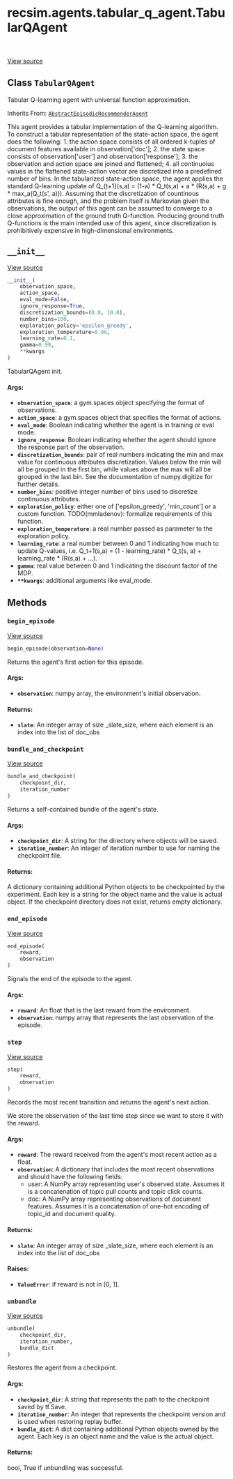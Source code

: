 <div itemscope itemtype="http://developers.google.com/ReferenceObject">
<meta itemprop="name" content="recsim.agents.tabular_q_agent.TabularQAgent" />
<meta itemprop="path" content="Stable" />
<meta itemprop="property" content="__init__"/>
<meta itemprop="property" content="begin_episode"/>
<meta itemprop="property" content="bundle_and_checkpoint"/>
<meta itemprop="property" content="end_episode"/>
<meta itemprop="property" content="step"/>
<meta itemprop="property" content="unbundle"/>
</div>

# recsim.agents.tabular_q_agent.TabularQAgent

<table class="tfo-notebook-buttons tfo-api" align="left">
</table>

<a target="_blank" href="https://github.com/google-research/recsim/recsim/agents/tabular_q_agent.py">View
source</a>

## Class `TabularQAgent`

Tabular Q-learning agent with universal function approximation.

Inherits From:
[`AbstractEpisodicRecommenderAgent`](../../../recsim/agent/AbstractEpisodicRecommenderAgent.md)

<!-- Placeholder for "Used in" -->

This agent provides a tabular implementation of the Q-learning algorithm. To
construct a tabular representation of the state-action space, the agent does the
following: 1. the action space consists of all ordered k-tuples of document
features available in observation['doc']; 2. the state space consists of
observation['user'] and observation['response']; 3. the observation and action
space are joined and flattened; 4. all continuoius values in the flattened
state-action vector are discretized into a predefined number of bins. In the
tabularized state-action space, the agent applies the standard Q-learning update
of Q_{t+1}(s,a) = (1-a) * Q_t(s,a) + a * (R(s,a) + g * max_a(Q_t(s', a))).
Assuming that the discretization of countinous attributes is fine enough, and
the problem itself is Markovian given the observations, the output of this agent
can be assumed to converge to a close approximation of the ground truth
Q-function. Producing ground truth Q-functions is the main intended use of this
agent, since discretization is prohibitively expensive in high-dimensional
environments.

<h2 id="__init__"><code>__init__</code></h2>

<a target="_blank" href="https://github.com/google-research/recsim/recsim/agents/tabular_q_agent.py">View
source</a>

```python
__init__(
    observation_space,
    action_space,
    eval_mode=False,
    ignore_response=True,
    discretization_bounds=(0.0, 10.0),
    number_bins=100,
    exploration_policy='epsilon_greedy',
    exploration_temperature=0.99,
    learning_rate=0.1,
    gamma=0.99,
    **kwargs
)
```

TabularQAgent init.

#### Args:

*   <b>`observation_space`</b>: a gym.spaces object specifying the format of
    observations.
*   <b>`action_space`</b>: a gym.spaces object that specifies the format of
    actions.
*   <b>`eval_mode`</b>: Boolean indicating whether the agent is in training or
    eval mode.
*   <b>`ignore_response`</b>: Boolean indicating whether the agent should ignore
    the response part of the observation.
*   <b>`discretization_bounds`</b>: pair of real numbers indicating the min and
    max value for continuous attributes discretization. Values below the min
    will all be grouped in the first bin, while values above the max will all be
    grouped in the last bin. See the documentation of numpy.digitize for further
    details.
*   <b>`number_bins`</b>: positive integer number of bins used to discretize
    continuous attributes.
*   <b>`exploration_policy`</b>: either one of ['epsilon_greedy', 'min_count']
    or a custom function. TODO(mmladenov): formalize requirements of this
    function.
*   <b>`exploration_temperature`</b>: a real number passed as parameter to the
    exploration policy.
*   <b>`learning_rate`</b>: a real number between 0 and 1 indicating how much to
    update Q-values, i.e. Q_t+1(s,a) = (1 - learning_rate) * Q_t(s, a) +
    learning_rate * (R(s,a) + ...).
*   <b>`gamma`</b>: real value between 0 and 1 indicating the discount factor of
    the MDP.
*   <b>`**kwargs`</b>: additional arguments like eval_mode.

## Methods

<h3 id="begin_episode"><code>begin_episode</code></h3>

<a target="_blank" href="https://github.com/google-research/recsim/recsim/agent.py">View
source</a>

```python
begin_episode(observation=None)
```

Returns the agent's first action for this episode.

#### Args:

*   <b>`observation`</b>: numpy array, the environment's initial observation.

#### Returns:

*   <b>`slate`</b>: An integer array of size _slate_size, where each element is
    an index into the list of doc_obs

<h3 id="bundle_and_checkpoint"><code>bundle_and_checkpoint</code></h3>

<a target="_blank" href="https://github.com/google-research/recsim/recsim/agents/tabular_q_agent.py">View
source</a>

```python
bundle_and_checkpoint(
    checkpoint_dir,
    iteration_number
)
```

Returns a self-contained bundle of the agent's state.

#### Args:

*   <b>`checkpoint_dir`</b>: A string for the directory where objects will be
    saved.
*   <b>`iteration_number`</b>: An integer of iteration number to use for naming
    the checkpoint file.

#### Returns:

A dictionary containing additional Python objects to be checkpointed by the
experiment. Each key is a string for the object name and the value is actual
object. If the checkpoint directory does not exist, returns empty dictionary.

<h3 id="end_episode"><code>end_episode</code></h3>

<a target="_blank" href="https://github.com/google-research/recsim/recsim/agents/tabular_q_agent.py">View
source</a>

```python
end_episode(
    reward,
    observation
)
```

Signals the end of the episode to the agent.

#### Args:

*   <b>`reward`</b>: An float that is the last reward from the environment.
*   <b>`observation`</b>: numpy array that represents the last observation of
    the episode.

<h3 id="step"><code>step</code></h3>

<a target="_blank" href="https://github.com/google-research/recsim/recsim/agents/tabular_q_agent.py">View
source</a>

```python
step(
    reward,
    observation
)
```

Records the most recent transition and returns the agent's next action.

We store the observation of the last time step since we want to store it with
the reward.

#### Args:

*   <b>`reward`</b>: The reward received from the agent's most recent action as
    a float.
*   <b>`observation`</b>: A dictionary that includes the most recent
    observations and should have the following fields:
    -   user: A NumPy array representing user's observed state. Assumes it is a
        concatenation of topic pull counts and topic click counts.
    -   doc: A NumPy array representing observations of document features.
        Assumes it is a concatenation of one-hot encoding of topic_id and
        document quality.

#### Returns:

*   <b>`slate`</b>: An integer array of size _slate_size, where each element is
    an index into the list of doc_obs

#### Raises:

*   <b>`ValueError`</b>: if reward is not in [0, 1].

<h3 id="unbundle"><code>unbundle</code></h3>

<a target="_blank" href="https://github.com/google-research/recsim/recsim/agents/tabular_q_agent.py">View
source</a>

```python
unbundle(
    checkpoint_dir,
    iteration_number,
    bundle_dict
)
```

Restores the agent from a checkpoint.

#### Args:

*   <b>`checkpoint_dir`</b>: A string that represents the path to the checkpoint
    saved by tf.Save.
*   <b>`iteration_number`</b>: An integer that represents the checkpoint version
    and is used when restoring replay buffer.
*   <b>`bundle_dict`</b>: A dict containing additional Python objects owned by
    the agent. Each key is an object name and the value is the actual object.

#### Returns:

bool, True if unbundling was successful.
